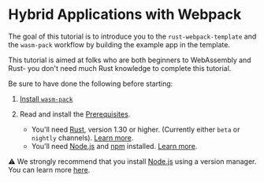 # Hybrid Applications with Webpack

The goal of this tutorial is to introduce you to the `rust-webpack-template`
and the `wasm-pack` workflow by building the example app in the template.

This tutorial is aimed at folks who are both beginners to WebAssembly and Rust- you don't need
much Rust knowledge to complete this tutorial.

Be sure to have done the following before starting:

1. [Install `wasm-pack`](../../installer)
1. Read and install the [Prerequisites](../prerequisites/index.html).

    - You'll need [Rust], version 1.30 or higher. (Currently either `beta` or `nightly` channels). [Learn more](../project-setup/rust.html).
    - You'll need [Node.js] and [npm] installed. [Learn more](../project-setup/npm.html).

⚠️ We strongly recommend that you install [Node.js] using a version manager. You can learn more [here](https://npmjs.com/get-npm).

[Rust]: https://www.rust-lang.org
[Node.js]: https://nodejs.org
[npm]: https://npmjs.com
